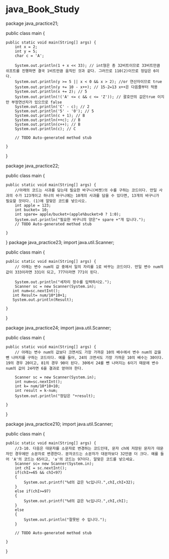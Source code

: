 # java_Book_Study
package java_practice21;

public class main {

	public static void main(String[] args) {
        int x = 2;
        int y = 5;
        char c = 'A';

        System.out.println(1 + x << 33); // int형은 총 32비트이므로 33비트만큼 쉬프트를 진행하면 결국 1비트만큼 움직인 것과 같다. 그러므로 110(2)이므로 정답은 6이다.
        System.out.println(y >= 5 || x < 0 && x > 2); //or 연산자이므로 true
        System.out.println(y += 10 - x++); // 15-2=13 x++은 다음줄부터 적용
        System.out.println(x += 2); // 5
        System.out.println(!('A' <= c && c <= 'Z')); // 괄호안의 값은true 이지만 부정연산자가 있으므로 false 
        System.out.println('C' - c); // 2 
        System.out.println('5' - '0'); // 5 
        System.out.println(c + 1); // B
        System.out.println(++c); // B
        System.out.println(c++); // B
        System.out.println(c); // C
		
		// TODO Auto-generated method stub

	}

}

package java_practice22;

public class main {

	public static void main(String[] args) {
		//아래의 코드는 사과를 담는데 필요한 바구니(버켓)의 수를 구하는 코드이다. 만일 사과의 수가 123개이고 하나의 바구니에는 10개의 사과를 담을 수 있다면, 13개의 바구니가 필요할 것이다. (1)에 알맞은 코드를 넣으시오.
		int apple = 123;
		int bucket= 10;
		int spare= apple/bucket+(apple%bucket>0 ? 1:0);
		System.out.println("필요한 바구니의 양은"+ spare +"개 입니다.");
		// TODO Auto-generated method stub

	}

}
package java_practice23;
import java.util.Scanner;

public class main {

	public static void main(String[] args) {
		// 아래는 변수 num의 값 중에서 일의 자리를 1로 바꾸는 코드이다. 만일 변수 num의 값이 333이라면 331이 되고, 777이라면 771이 된다.
	   
		System.out.println("세자리 정수를 입력하시오.");
		Scanner sc = new Scanner(System.in);
	   int num=sc.nextInt();
	   int Result= num/10*10+1;
	   System.out.println(Result);

	}

}

package java_practice24;
import java.util.Scanner;

public class main {

	public static void main(String[] args) {
		// 아래는 변수 num의 값보다 크면서도 가장 가까운 10의 배수에서 변수 num의 값을 뺀 나머지를 구하는 코드이다. 예를 들어, 24의 크면서도 가장 가까운 10의 배수는 30이다. 19의 경우 20이고, 81의 경우 90이 된다. 30에서 24를 뺀 나머지는 6이기 때문에 변수 num의 값이 24라면 6을 결과로 얻어야 한다.

		Scanner sc = new Scanner(System.in);
		int num=sc.nextInt();
		int k= num/10*10+10;
		int result = k-num;
		System.out.println("정답은 "+result);
		
	}

}

package java_practice210;
import java.util.Scanner;

public class main {

	public static void main(String[] args) {
		//3-10. 다음은 대문자를 소문자로 변경하는 코드인데, 문자 ch에 저장된 문자가 대문자인 경우에만 소문자로 변경한다. 문자코드는 소문자가 대문자보다 32만큼 더 크다. 예를 들어 'A'의 코드는 65이고, 'a'의 코드는 97이다. 알맞은 코드를 넣으세요.
		Scanner sc= new Scanner(System.in);
		int chI = sc.nextInt();
		if(chI>=65 && chI<97)
		{
			System.out.printf("%d의 값은 %c입니다.",chI,chI+32);
		}
		else if(chI>=97)
		{
			System.out.printf("%d의 값은 %c입니다.",chI,chI);
		}
		else
		{
			System.out.println("잘못된 수 입니다.");
		}
			
		// TODO Auto-generated method stub

	}

}
